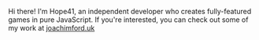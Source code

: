 Hi there! I'm Hope41, an independent developer who creates fully-featured games in pure JavaScript. If you're interested, you can check out some of my work at [joachimford.uk](https://joachimford.uk)
